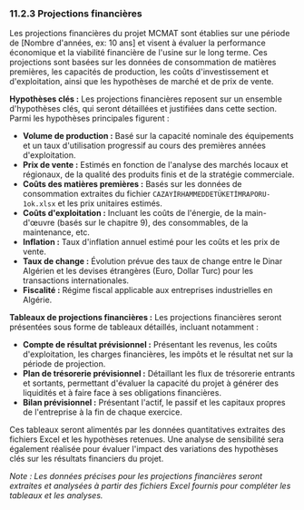 
### 11.2.3 Projections financières

Les projections financières du projet MCMAT sont établies sur une période de [Nombre d'années, ex: 10 ans] et visent à évaluer la performance économique et la viabilité financière de l'usine sur le long terme. Ces projections sont basées sur les données de consommation de matières premières, les capacités de production, les coûts d'investissement et d'exploitation, ainsi que les hypothèses de marché et de prix de vente.

**Hypothèses clés :**
Les projections financières reposent sur un ensemble d'hypothèses clés, qui seront détaillées et justifiées dans cette section. Parmi les hypothèses principales figurent :

*   **Volume de production :** Basé sur la capacité nominale des équipements et un taux d'utilisation progressif au cours des premières années d'exploitation.
*   **Prix de vente :** Estimés en fonction de l'analyse des marchés locaux et régionaux, de la qualité des produits finis et de la stratégie commerciale.
*   **Coûts des matières premières :** Basés sur les données de consommation extraites du fichier `CAZAYİRHAMMEDDETÜKETİMRAPORU-1ok.xlsx` et les prix unitaires estimés.
*   **Coûts d'exploitation :** Incluant les coûts de l'énergie, de la main-d'œuvre (basés sur le chapitre 9), des consommables, de la maintenance, etc.
*   **Inflation :** Taux d'inflation annuel estimé pour les coûts et les prix de vente.
*   **Taux de change :** Évolution prévue des taux de change entre le Dinar Algérien et les devises étrangères (Euro, Dollar Turc) pour les transactions internationales.
*   **Fiscalité :** Régime fiscal applicable aux entreprises industrielles en Algérie.

**Tableaux de projections financières :**
Les projections financières seront présentées sous forme de tableaux détaillés, incluant notamment :

*   **Compte de résultat prévisionnel :** Présentant les revenus, les coûts d'exploitation, les charges financières, les impôts et le résultat net sur la période de projection.
*   **Plan de trésorerie prévisionnel :** Détaillant les flux de trésorerie entrants et sortants, permettant d'évaluer la capacité du projet à générer des liquidités et à faire face à ses obligations financières.
*   **Bilan prévisionnel :** Présentant l'actif, le passif et les capitaux propres de l'entreprise à la fin de chaque exercice.

Ces tableaux seront alimentés par les données quantitatives extraites des fichiers Excel et les hypothèses retenues. Une analyse de sensibilité sera également réalisée pour évaluer l'impact des variations des hypothèses clés sur les résultats financiers du projet.

*Note : Les données précises pour les projections financières seront extraites et analysées à partir des fichiers Excel fournis pour compléter les tableaux et les analyses.*

